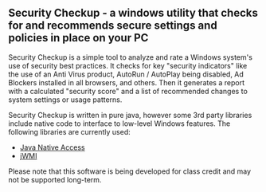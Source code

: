 Security Checkup - a windows utility that checks for and recommends secure settings and policies in place on your PC
---

Security Checkup is a simple tool to analyze and rate a Windows system's use of security best practices.  It checks for key "security indicators" like the use of an Anti Virus product, AutoRun / AutoPlay being disabled, Ad Blockers installed in all browsers, and others.  Then it generates a report with a calculated "security score" and a list of recommended changes to system settings or usage patterns.

Security Checkup is written in pure java, however some 3rd party libraries include native code to interface to low-level Windows features.  The following libraries are currently used:
* [Java Native Access](https://github.com/java-native-access/jna)
* [jWMI](https://github.com/warriordog/jwmi)

Please note that this software is being developed for class credit and may not be supported long-term.
